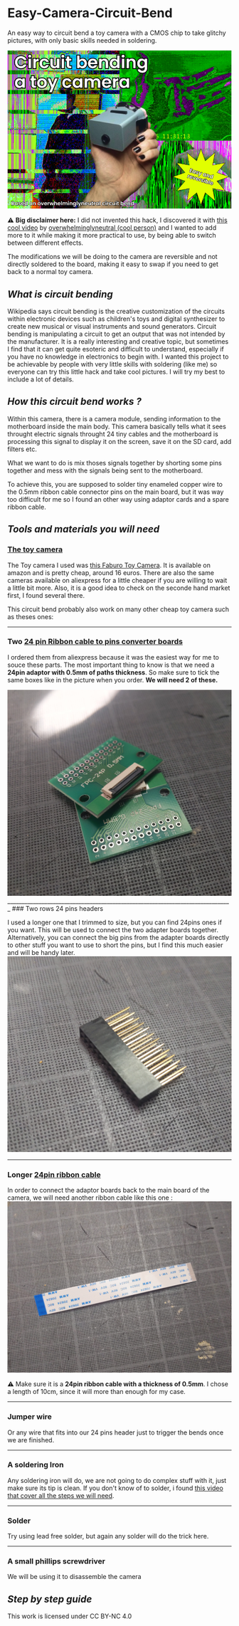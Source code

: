 # Easy-Camera-Circuit-Bend

An easy way to circuit bend a toy camera with a CMOS chip to take glitchy pictures, with only basic skills needed in soldering.

<img src="Readme ressources/preview.png">

:warning: **Big disclaimer here:** I did not invented this hack, I discovered it with [this cool video](https://www.youtube.com/watch?v=hnv6Nud2QAo) by [overwhelminglyneutral (cool person)](https://www.youtube.com/@oneutral101) and I wanted to add more to it while making it more practical to use, by being able to switch between different effects.

The modifications we will be doing to the camera are reversible and not directly soldered to the board, making it easy to swap if you need to get back to a normal toy camera.

## *What is circuit bending*

Wikipedia says circuit bending is the creative customization of the circuits within electronic devices such as children's toys and digital synthesizer to create new musical or visual instruments and sound generators. Circuit bending is manipulating a circuit to get an output that was not intended by the manufacturer.
It is a really interesting and creative topic, but sometimes I find that it can get quite esoteric and difficult to understand, especially if you have no knowledge in electronics to begin with. I wanted this project to be achievable by people with very little skills with soldering (like me) so everyone can try this little hack and take cool pictures. I will try my best to include a lot of details.

## *How this circuit bend works ?*

Within this camera, there is a camera module, sending information to the motherboard inside the main body. This camera basically tells what it sees throught electric signals throught 24 tiny cables and the motherboard is processing this signal to display it on the screen, save it on the SD card, add filters etc.

What we want to do is mix thoses signals together by shorting some pins together and mess with the signals being sent to the motherboard.

To achieve this, you are supposed to solder tiny enameled copper wire to the 0.5mm ribbon cable connector pins on the main board, but it was way too difficult for me so I found an other way using adaptor cards and a spare ribbon cable.

## *Tools and materials you will need*

### [The toy camera](https://www.amazon.fr/Faburo-Appareil-Num%C3%A9rique-Mpixels-Gar%C3%A7ons/dp/B07W45FTG8)
The Toy camera I used was [this Faburo Toy Camera](https://www.amazon.fr/Faburo-Appareil-Num%C3%A9rique-Mpixels-Gar%C3%A7ons/dp/B07W45FTG8). It is available on amazon and is pretty cheap, around 16 euros. There are also the same cameras available on aliexpress for a little cheaper if you are willing to wait a little bit more. Also, it is a good idea to check on the seconde hand market first, I found several there.

This circuit bend probably also work on many other cheap toy camera such as theses ones:
_______________________________________________________________________________
### Two [24 pin Ribbon cable to pins converter boards](https://fr.aliexpress.com/item/1005005485116729.html?spm=a2g0o.detail.pcDetailTopMoreOtherSeller.6.f003nvO5nvO55p&gps-id=pcDetailTopMoreOtherSeller&scm=1007.40050.354490.0&scm_id=1007.40050.354490.0&scm-url=1007.40050.354490.0&pvid=dd1d1b7d-951f-4a07-9ccf-86fbf27bccbe&_t=gps-id:pcDetailTopMoreOtherSeller,scm-url:1007.40050.354490.0,pvid:dd1d1b7d-951f-4a07-9ccf-86fbf27bccbe,tpp_buckets:668%232846%238113%231998&pdp_npi=4%40dis%21EUR%212.00%210.99%21%21%2114.70%217.27%21%40211b61a417367906687343405e3798%2112000033269437110%21rec%21FR%21%21ABX&utparam-url=scene%3ApcDetailTopMoreOtherSeller%7Cquery_from%3A)
I ordered them from aliexpress because it was the easiest way for me to souce these parts. The most important thing to know is that we need a **24pin adaptor with 0.5mm of paths thickness**. So make sure to tick the same boxes like in the picture when you order. **We will need 2 of these.**

<img src="Readme ressources/IMG_20250215_151707.jpg">
_______________________________________________________________________________
### Two rows 24 pins headers

I used a longer one that I trimmed to size, but you can find 24pins ones if you want. This will be used to connect the two adapter boards together. Alternatively, you can connect the big pins from the adapter boards directly to other stuff you want to use to short the pins, but I find this much easier and will be handy later.
<img src="Readme ressources/IMG_20250215_151742.jpg">
_______________________________________________________________________________
### Longer [24pin ribbon cable](https://fr.aliexpress.com/item/1005005982573926.html?spm=a2g0o.order_list.order_list_main.22.15f35e5bKARcTH&gatewayAdapt=glo2fra)
In order to connect the adaptor boards back to the main board of the camera, we will need another ribbon cable like this one :
<img src="Readme ressources/IMG_20250215_151718.jpg">

:warning: Make sure it is a **24pin ribbon cable with a thickness of 0.5mm**. I chose a length of 10cm, since it will more than enough for my case.
_______________________________________________________________________________

### Jumper wire
Or any wire that fits into our 24 pins header just to trigger the bends once we are finished.
_______________________________________________________________________________

### A soldering Iron

Any soldering iron will do, we are not going to do complex stuff with it, just make sure its tip is clean. If you don't know of to solder, i found [this video that cover all the steps we will need](https://www.youtube.com/watch?v=Qps9woUGkvI).
_______________________________________________________________________________

### Solder
Try using lead free solder, but again any solder will do the trick here.
_______________________________________________________________________________

### A small phillips screwdriver
We will be using it to disassemble the camera



## *Step by step guide*


















This work is licensed under CC BY-NC 4.0
